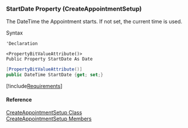 ﻿### StartDate Property (CreateAppointmentSetup)

The DateTime the Appointment starts. If not set, the current time is used.

Syntax

```vbnet
'Declaration

<PropertyBitValueAttribute()>
Public Property StartDate As Date
```

```csharp
[PropertyBitValueAttribute()]
public DateTime StartDate {get; set;}
```

[!include[Requirements](../partials/requirements.md)]

#### Reference

[CreateAppointmentSetup Class](FChoice.Toolkits.Clarify~FChoice.Toolkits.Clarify.FieldOps.CreateAppointmentSetup.md)  
[CreateAppointmentSetup Members](FChoice.Toolkits.Clarify~FChoice.Toolkits.Clarify.FieldOps.CreateAppointmentSetup_members.md)